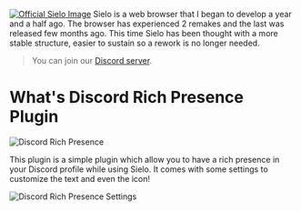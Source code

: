 [![Official Sielo Image](https://sielo.app/images/official-sielo.png)](https://sielo.app/download.php?for=windows)
Sielo is a web browser that I began to develop a year and a half ago. The browser has experienced 2 remakes and the last was released few months ago. This time Sielo has been thought with a more stable structure, easier to sustain so a rework is no longer needed.

> You can join our [Discord server](https://discord.gg/7MVvDaS).

# What's Discord Rich Presence Plugin
![Discord Rich Presence](https://cdn.discordapp.com/attachments/431827990561947649/528707571423510568/presence-blue.png)

This plugin is a simple plugin which allow you to have a rich presence in your Discord profile while using Sielo. It comes with some settings to customize the text and even the icon!

![Discord Rich Presence Settings](https://cdn.discordapp.com/attachments/431728501159362560/528726382780481537/unknown.png)

